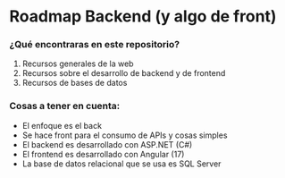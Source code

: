 # Roadmap Backend (y algo de front)

### ¿Qué encontraras en este repositorio?

1. Recursos generales de la web
1. Recursos sobre el desarrollo de backend y de frontend
1. Recursos de bases de datos

### Cosas a tener en cuenta:

- El enfoque es el back
- Se hace front para el consumo de APIs y cosas simples
- El backend es desarrollado con ASP.NET (C#)
- El frontend es desarrollado con Angular (17)
- La base de datos relacional que se usa es SQL Server
